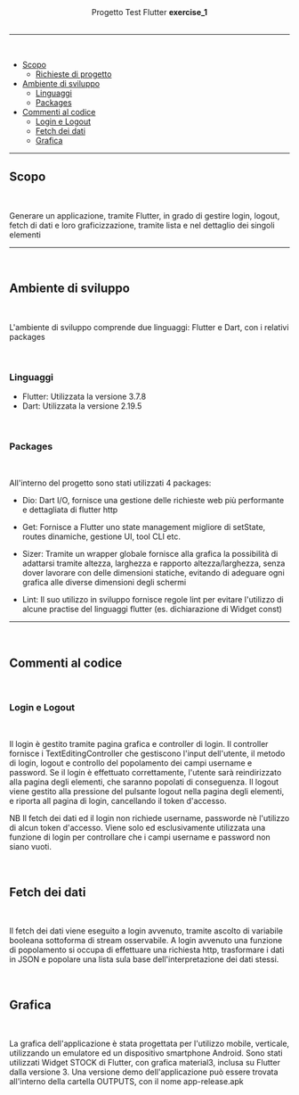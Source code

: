 <div align="center">
  Progetto Test Flutter <b>exercise_1</b>
</div>

<br />
<hr />
<br />

- [Scopo](#scopo)
    - [Richieste di progetto]("#richieste)
- [Ambiente di sviluppo](#richieste-di-sviluppo)
    - [Linguaggi](#linguaggi)
    - [Packages](#packages)
- [Commenti al codice](#commenti-al-codice)
    - [Login e Logout](#login-e-logout)
    - [Fetch dei dati](#fetch-dei-dati)
    - [Grafica](#fgrafica)


---

## Scopo
<br/>


Generare un applicazione, tramite Flutter, in grado di gestire login, logout, fetch di dati e loro graficizzazione, tramite lista e nel dettaglio dei singoli elementi

---
<br/>

## Ambiente di sviluppo
<br/>


L'ambiente di sviluppo comprende due linguaggi: Flutter e Dart, con i relativi packages

<br/>

### Linguaggi

- Flutter: Utilizzata la versione 3.7.8
- Dart: Utilizzata la versione 2.19.5

<br/>

### Packages
<br/>


All'interno del progetto sono stati utilizzati 4 packages:

- Dio: Dart I/O, fornisce una gestione delle richieste web più performante e dettagliata di flutter http

- Get: Fornisce a Flutter uno state management migliore di setState, routes dinamiche, gestione UI, tool CLI etc.

- Sizer: Tramite un wrapper globale fornisce alla grafica la possibilità di adattarsi tramite altezza, larghezza e rapporto altezza/larghezza, senza dover lavorare con delle dimensioni statiche, evitando di adeguare ogni grafica alle diverse dimensioni degli schermi

- Lint: Il suo utilizzo in sviluppo fornisce regole lint per evitare l'utilizzo di alcune practise del linguaggi flutter (es. dichiarazione di Widget const)

---
<br/>

## Commenti al codice
<br/>

### Login e Logout
<br/>

Il login è gestito tramite pagina grafica e controller di login.
Il controller fornisce i TextEditingController che gestiscono l'input dell'utente, il metodo di login, logout e controllo del popolamento dei campi username e password.
Se il login è effettuato correttamente, l'utente sarà reindirizzato alla pagina degli elementi, che saranno popolati di conseguenza.
Il logout viene gestito alla pressione del pulsante logout nella pagina degli elementi, e riporta all pagina di login, cancellando il token d'accesso.

NB
Il fetch dei dati ed il login non richiede username, passworde nè l'utilizzo di alcun token d'accesso. Viene solo ed esclusivamente utilizzata una funzione di login per controllare che i campi username e password non siano vuoti.

<br/>

## Fetch dei dati
<br/>

Il fetch dei dati viene eseguito a login avvenuto, tramite ascolto di variabile booleana sottoforma di stream osservabile. A login avvenuto una funzione di popolamento si occupa di effettuare una richiesta http, trasformare i dati in JSON e popolare una lista sula base dell'interpretazione dei dati stessi.


<br/>

## Grafica
<br/>

La grafica dell'applicazione è stata progettata per l'utilizzo mobile, verticale, utilizzando un emulatore ed un dispositivo smartphone Android.
Sono stati utilizzati Widget STOCK di Flutter, con grafica material3, inclusa su Flutter dalla versione 3.
Una versione demo dell'applicazione può essere trovata all'interno della cartella OUTPUTS, con il nome app-release.apk



